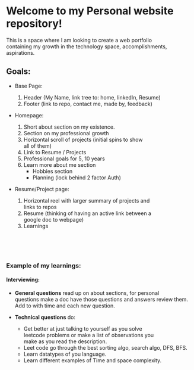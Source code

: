 # Welcome to my Personal website repository!

This is a space where I am looking to create a web portfolio<br />
containing my growth in the technology space, accomplishments, <br/>
aspirations.<br/> 

## Goals:
-  Base Page:
    1. Header (My Name, link tree to: home, linkedIn, Resume) 
    2. Footer (link to repo, contact me, made by, feedback)
    

- Homepage:
    1. Short about section on my existence.
    2. Section on my professional growth
    3. Horizontal scroll of projects (initial spins to show <br /> all of them)
    4. Link to Resume / Projects
    4. Professional goals for 5, 10 years
    5. Learn more about me section
    	- Hobbies section
        - Planning (lock behind 2 factor Auth)
    
- Resume/Project page:
    1. Horizontal reel with larger summary of projects and <br/>
	links to repos
    2. Resume (thinking of having an active link between a <br/>
	google doc to webpage)
    3. Learnings



<br/><br/><br/>

### Example of my learnings:<br/>
#### Interviewing:<br/>
- **General questions**  read up on about sections, for personal <br />
questions make a doc have those questions and answers review them. <br />
Add to with time and each new question.

- **Technical questions** do:
	- Get better at just talking to yourself as you solve <br />
		leetcode problems or make a list of observations you <br />
		make as you read the description.
	- Leet code go through the best sorting algo, search algo, DFS, BFS. 
	- Learn datatypes of you language. 
	- Learn different examples of Time and space complexity.
